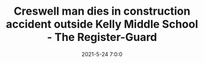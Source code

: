 ---
"title": "Creswell man dies in construction accident outside Kelly Middle School - The Register-Guard"
"date": "2021-5-24 7:0:0"
"feed_name": "GOOGLENEWSCONSTRUCTION"
"feed_website": "https://news.google.com/search?q=construction%2Bincident&hl=en-US&gl=US&ceid=US:en"
"feed_rss": "https://news.google.com/rss/search?q=construction%2Bincident&hl=en-US&gl=US&ceid=US:en"
"link": "https://www.registerguard.com/story/news/2021/05/24/creswell-man-dies-construction-accident-outside-kelly-middle-school/5241718001/"
"file": "_posts/2021-1-1-66efa1cb98c053e184601706d59b4419512a102e.md"
"accident": "1"
"drilling": "1"
"dead": "0"
"injured": "0"
---